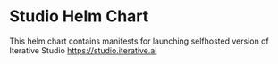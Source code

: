 # Studio Helm Chart

This helm chart contains manifests for launching selfhosted version of Iterative Studio https://studio.iterative.ai
